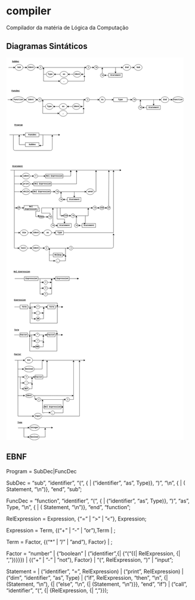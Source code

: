 # compiler
Compilador da matéria de Lógica da Computação


## Diagramas Sintáticos

![alt text](img/diagramaFinal.jpg)


## EBNF

Program = SubDec|FuncDec

SubDec = “sub”, “identifier”, “(“, { | (“identifier”, “as”, Type)}, “)”, “\n”, { | ( Statement, “\n”)}, “end”, “sub”;

FuncDec = “function”, “identifier”, “(“, { | (“identifier”, “as”, Type)}, “)”, “as”, Type, “\n”, { | ( Statement, “\n”)}, “end”, “function”;

RelExpression = Expression, {“=” | ”>” | ”<”}, Expression;

Expression = Term, {(“+” |  “-” | ”or”),Term | ;

Term = Factor, {(“*” | ”/” | ”and”), Factor} | ;

Factor = “number” | {“boolean” | (”identifier”,{| {“(“{(| RelExpression, {| “,”})}}}) | {(“+” | ”-” | ”not”), Factor} | “(“, RelExpression, “)” | ”input”;

Statement = | (“identifier”, “=”, RelExpression) | (“print”, RelExpression) | (“dim”, “identifier”, “as”, Type) | (“if”, RelExpression, “then”, “\n”, {| (Statement, “\n”), {| (“else”, “\n”, {| (Statement, “\n”)}}, “end”, “if”) | (“call”, “identifier”, “(“, {| {RelExpression, {| “,”}});